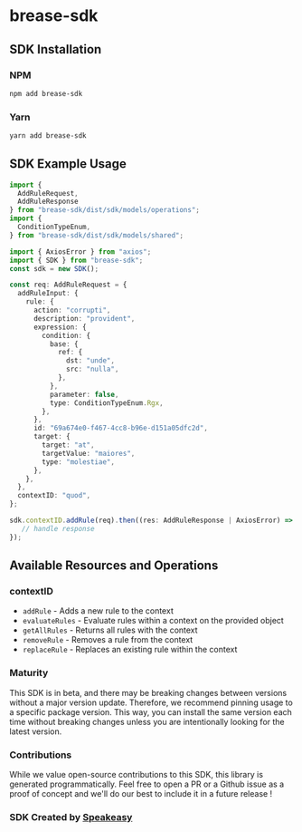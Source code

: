 # brease-sdk

<!-- Start SDK Installation -->
## SDK Installation

### NPM

```bash
npm add brease-sdk
```

### Yarn

```bash
yarn add brease-sdk
```
<!-- End SDK Installation -->

## SDK Example Usage
<!-- Start SDK Example Usage -->
```typescript
import {
  AddRuleRequest,
  AddRuleResponse
} from "brease-sdk/dist/sdk/models/operations";
import {
  ConditionTypeEnum,
} from "brease-sdk/dist/sdk/models/shared";

import { AxiosError } from "axios";
import { SDK } from "brease-sdk";
const sdk = new SDK();

const req: AddRuleRequest = {
  addRuleInput: {
    rule: {
      action: "corrupti",
      description: "provident",
      expression: {
        condition: {
          base: {
            ref: {
              dst: "unde",
              src: "nulla",
            },
          },
          parameter: false,
          type: ConditionTypeEnum.Rgx,
        },
      },
      id: "69a674e0-f467-4cc8-b96e-d151a05dfc2d",
      target: {
        target: "at",
        targetValue: "maiores",
        type: "molestiae",
      },
    },
  },
  contextID: "quod",
};

sdk.contextID.addRule(req).then((res: AddRuleResponse | AxiosError) => {
   // handle response
});
```
<!-- End SDK Example Usage -->

<!-- Start SDK Available Operations -->
## Available Resources and Operations


### contextID

* `addRule` - Adds a new rule to the context
* `evaluateRules` - Evaluate rules within a context on the provided object
* `getAllRules` - Returns all rules with the context
* `removeRule` - Removes a rule from the context
* `replaceRule` - Replaces an existing rule within the context
<!-- End SDK Available Operations -->

### Maturity

This SDK is in beta, and there may be breaking changes between versions without a major version update. Therefore, we recommend pinning usage
to a specific package version. This way, you can install the same version each time without breaking changes unless you are intentionally
looking for the latest version.

### Contributions

While we value open-source contributions to this SDK, this library is generated programmatically.
Feel free to open a PR or a Github issue as a proof of concept and we'll do our best to include it in a future release !

### SDK Created by [Speakeasy](https://docs.speakeasyapi.dev/docs/using-speakeasy/client-sdks)

